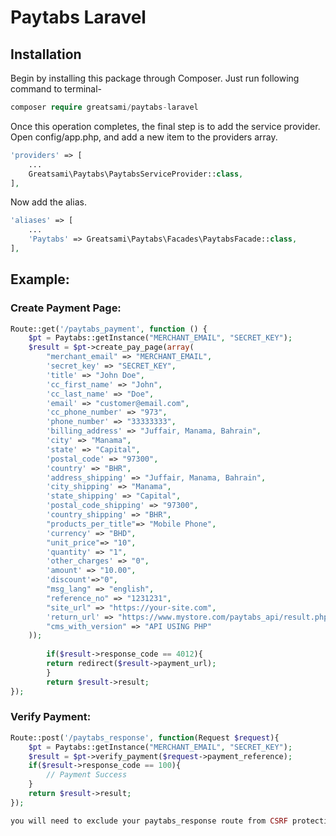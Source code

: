 # Paytabs Laravel

## Installation
Begin by installing this package through Composer. Just run following command to terminal-

```php
composer require greatsami/paytabs-laravel
```

Once this operation completes, the final step is to add the service provider. Open config/app.php, and add a new item to the providers array.
```php
'providers' => [
	...
	Greatsami\Paytabs\PaytabsServiceProvider::class,
],
```

Now add the alias.

```php
'aliases' => [
	...
	'Paytabs' => Greatsami\Paytabs\Facades\PaytabsFacade::class,
],
```


## Example:
### Create Payment Page:
```php
Route::get('/paytabs_payment', function () {
    $pt = Paytabs::getInstance("MERCHANT_EMAIL", "SECRET_KEY");
	$result = $pt->create_pay_page(array(
		"merchant_email" => "MERCHANT_EMAIL",
		'secret_key' => "SECRET_KEY",
		'title' => "John Doe",
		'cc_first_name' => "John",
		'cc_last_name' => "Doe",
		'email' => "customer@email.com",
		'cc_phone_number' => "973",
		'phone_number' => "33333333",
		'billing_address' => "Juffair, Manama, Bahrain",
		'city' => "Manama",
		'state' => "Capital",
		'postal_code' => "97300",
		'country' => "BHR",
		'address_shipping' => "Juffair, Manama, Bahrain",
		'city_shipping' => "Manama",
		'state_shipping' => "Capital",
		'postal_code_shipping' => "97300",
		'country_shipping' => "BHR",
		"products_per_title"=> "Mobile Phone",
		'currency' => "BHD",
		"unit_price"=> "10",
		'quantity' => "1",
		'other_charges' => "0",
		'amount' => "10.00",
		'discount'=>"0",
		"msg_lang" => "english",
		"reference_no" => "1231231",
		"site_url" => "https://your-site.com",
		'return_url' => "https://www.mystore.com/paytabs_api/result.php",
		"cms_with_version" => "API USING PHP"
	));
    
    	if($result->response_code == 4012){
	    return redirect($result->payment_url);
        }
        return $result->result;
});
```
### Verify Payment:
```php
Route::post('/paytabs_response', function(Request $request){
    $pt = Paytabs::getInstance("MERCHANT_EMAIL", "SECRET_KEY");
    $result = $pt->verify_payment($request->payment_reference);
    if($result->response_code == 100){
        // Payment Success
    }
    return $result->result;
});

you will need to exclude your paytabs_response route from CSRF protection

```
